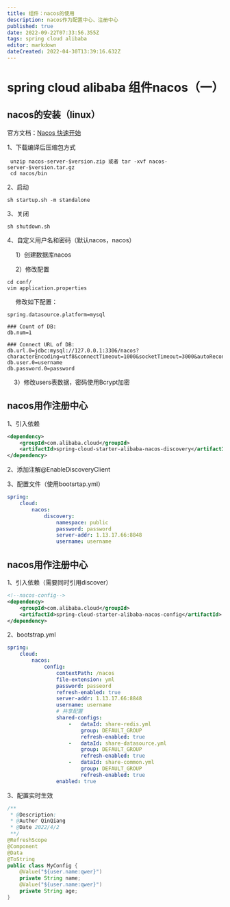 ```yaml
---
title: 组件：nacos的使用
description: nacos作为配置中心、注册中心
published: true
date: 2022-09-22T07:33:56.355Z
tags: spring cloud alibaba
editor: markdown
dateCreated: 2022-04-30T13:39:16.632Z
---
```


# spring cloud alibaba 组件nacos（一）

## nacos的安装（linux）

官方文档：[Nacos 快速开始](https://nacos.io/zh-cn/docs/quick-start.html)

1、下载编译后压缩包方式

```plaintext
 unzip nacos-server-$version.zip 或者 tar -xvf nacos-server-$version.tar.gz
 cd nacos/bin
```

2、启动

```plaintext
sh startup.sh -m standalone
```

3、关闭

```plaintext
sh shutdown.sh
```

4、自定义用户名和密码（默认nacos，nacos）

     1）创建数据库nacos

     2）修改配置

```plaintext
cd conf/
vim application.properties
```

     修改如下配置：

```plaintext
spring.datasource.platform=mysql

### Count of DB:
db.num=1

### Connect URL of DB:
db.url.0=jdbc:mysql://127.0.0.1:3306/nacos?characterEncoding=utf8&connectTimeout=1000&socketTimeout=3000&autoReconnect=true&useUnicode=true&useSSL=false&serverTimezone=UTC
db.user.0=username
db.password.0=password
```

    3）修改users表数据，密码使用Bcrypt加密

## nacos用作注册中心

1、引入依赖

```xml
<dependency>
    <groupId>com.alibaba.cloud</groupId>
    <artifactId>spring-cloud-starter-alibaba-nacos-discovery</artifactId>
</dependency>
```

2、添加注解@EnableDiscoveryClient

3、配置文件（使用bootsrtap.yml）

```yml
spring:
    cloud:
        nacos:
            discovery:
                namespace: public
                password: password
                server-addr: 1.13.17.66:8848
                username: username
```

## nacos用作注册中心

1、引入依赖（需要同时引用discover）

```xml
<!--nacos-config-->
<dependency>
    <groupId>com.alibaba.cloud</groupId>
    <artifactId>spring-cloud-starter-alibaba-nacos-config</artifactId>
</dependency>
```

2、bootstrap.yml

```yml
spring:
    cloud:
        nacos:
            config:
                contextPath: /nacos
                file-extension: yml
                password: passeord
                refresh-enabled: true
                server-addr: 1.13.17.66:8848
                username: username
                # 共享配置
                shared-configs:
                    -   dataId: share-redis.yml
                        group: DEFAULT_GROUP
                        refresh-enabled: true
                    -   dataId: share-datasource.yml
                        group: DEFAULT_GROUP
                        refresh-enabled: true
                    -   dataId: share-common.yml
                        group: DEFAULT_GROUP
                        refresh-enabled: true
                enabled: true
```

3、配置实时生效

```java
/**
 * @Description:
 * @Author QinQiang
 * @Date 2022/4/2
 **/
@RefreshScope
@Component
@Data
@ToString
public class MyConfig {
    @Value("${user.name:qwer}")
    private String name;
    @Value("${user.name:qwer}")
    private String age;
}
```